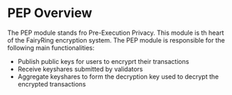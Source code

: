 # PEP Overview

The PEP module stands fro Pre-Execution Privacy. This module is th heart of the FairyRing encryption system. The PEP module is responsible for the following main functionalities:

- Publish public keys for users to encryprt their transactions
- Receive keyshares submitted by validators
- Aggregate keyshares to form the decryption key used to decrypt the encrypted transactions
